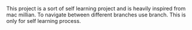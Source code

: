 This project is a sort of self learning project and is heavily inspired from mac millian.
To navigate between different branches use branch.
This is only for self learning process.
